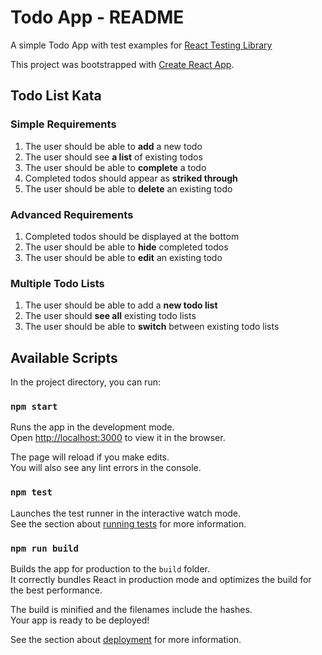 # Todo App - README

A simple Todo App with test examples for [React Testing Library](https://github.com/testing-library/react-testing-library)

This project was bootstrapped with [Create React App](https://github.com/facebook/create-react-app).

## Todo List Kata

### Simple Requirements

1. The user should be able to **add** a new todo
2. The user should see **a list** of existing todos
3. The user should be able to **complete** a todo
4. Completed todos should appear as **striked through**
5. The user should be able to **delete** an existing todo

### Advanced Requirements

1. Completed todos should be displayed at the bottom
2. The user should be able to **hide** completed todos
3. The user should be able to **edit** an existing todo

### Multiple Todo Lists

1. The user should be able to add a **new todo list**
2. The user should **see all** existing todo lists
3. The user should be able to **switch** between existing todo lists

## Available Scripts

In the project directory, you can run:

### `npm start`

Runs the app in the development mode.<br />
Open [http://localhost:3000](http://localhost:3000) to view it in the browser.

The page will reload if you make edits.<br />
You will also see any lint errors in the console.

### `npm test`

Launches the test runner in the interactive watch mode.<br />
See the section about [running tests](https://facebook.github.io/create-react-app/docs/running-tests) for more information.

### `npm run build`

Builds the app for production to the `build` folder.<br />
It correctly bundles React in production mode and optimizes the build for the best performance.

The build is minified and the filenames include the hashes.<br />
Your app is ready to be deployed!

See the section about [deployment](https://facebook.github.io/create-react-app/docs/deployment) for more information.
